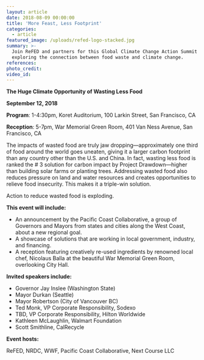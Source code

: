 ```yaml
---
layout: article
date: 2018-08-09 00:00:00
title: 'More Feast, Less Footprint'
categories:
  - article
featured_image: /uploads/refed-logo-stacked.jpg
summary: >-
  Join ReFED and partners for this Global Climate Change Action Summit event
  exploring the connection between food waste and climate change.
references:
photo_credit:
video_id:
---
```


**The Huge Climate Opportunity of Wasting Less Food**

**September 12, 2018**

**Program**: 1-4:30pm, Koret Auditorium, 100 Larkin Street, San Francisco, CA

**Reception**: 5-7pm, War Memorial Green Room, 401 Van Ness Avenue, San Francisco, CA

The impacts of wasted food are truly jaw dropping—approximately one third of food around the world goes uneaten, giving it a larger carbon footprint than any country other than the U.S. and China. In fact, wasting less food is ranked the # 3 solution for carbon impact by Project Drawdown—higher than building solar farms or planting trees. Addressing wasted food also reduces pressure on land and water resources and creates opportunities to relieve food insecurity. This makes it a triple-win solution.

Action to reduce wasted food is exploding.

**This event will include:**

* An announcement by the Pacific Coast Collaborative, a group of Governors and Mayors from states and cities along the West Coast, about a new regional goal.
* A showcase of solutions that are working in local government, industry, and financing.
* A reception featuring creatively re-used ingredients by renowned local chef, Nicolaus Balla at the beautiful War Memorial Green Room, overlooking City Hall.

**Invited speakers include:**

* Governor Jay Inslee (Washington State)
* Mayor Durkan (Seattle)
* Mayor Robertson (City of Vancouver BC) 
* Ted Monk, VP Corporate Responsibility, Sodexo
* TBD, VP Corporate Responsibility, Hilton Worldwide
* Kathleen McLaughlin, Walmart Foundation
* Scott Smithline, CalRecycle

**Event hosts:**

ReFED, NRDC, WWF, Pacific Coast Collaborative, Next Course LLC